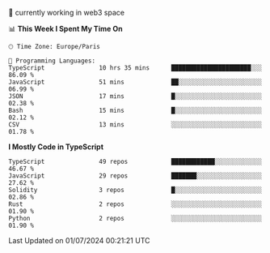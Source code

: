 🔭 currently working in web3 space

<!--START_SECTION:waka-->
📊 **This Week I Spent My Time On** 

```text
🕑︎ Time Zone: Europe/Paris

💬 Programming Languages: 
TypeScript               10 hrs 35 mins      ██████████████████████░░░   86.09 % 
JavaScript               51 mins             ██░░░░░░░░░░░░░░░░░░░░░░░   06.99 % 
JSON                     17 mins             █░░░░░░░░░░░░░░░░░░░░░░░░   02.38 % 
Bash                     15 mins             █░░░░░░░░░░░░░░░░░░░░░░░░   02.12 % 
CSV                      13 mins             ░░░░░░░░░░░░░░░░░░░░░░░░░   01.78 % 
```

**I Mostly Code in TypeScript** 

```text
TypeScript               49 repos            ████████████░░░░░░░░░░░░░   46.67 % 
JavaScript               29 repos            ███████░░░░░░░░░░░░░░░░░░   27.62 % 
Solidity                 3 repos             █░░░░░░░░░░░░░░░░░░░░░░░░   02.86 % 
Rust                     2 repos             ░░░░░░░░░░░░░░░░░░░░░░░░░   01.90 % 
Python                   2 repos             ░░░░░░░░░░░░░░░░░░░░░░░░░   01.90 % 
```




 Last Updated on 01/07/2024 00:21:21 UTC
<!--END_SECTION:waka-->
